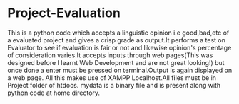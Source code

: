 # Project-Evaluation
This is a python code which accepts a linguistic opinion i.e good,bad,etc of a evaluated project and gives a crisp grade as output.It performs a test on Evaluator to see if evaluation is fair or not and likewise opinion's percentage of consideration varies.It accepts inputs through web pages(This was designed before I learnt Web Development and are not great looking!) but once done a enter must be pressed on terminal.Output is again displayed on a web page.
All this makes use of XAMPP Localhost.All files must be in Project folder of htdocs.
mydata is a binary file and is present along with python code at home directory.
